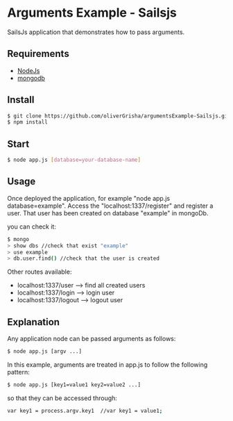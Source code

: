 # Arguments Example - Sailsjs
SailsJs application that demonstrates how to pass arguments.

## Requirements
* [NodeJs](http://nodejs.org)
* [mongodb](http://mongodb.org)

## Install
```sh
$ git clone https://github.com/oliverGrisha/argumentsExample-Sailsjs.git
$ npm install
```

## Start
```sh
$ node app.js [database=your-database-name]
```

## Usage
Once deployed the application, for example "node app.js database=example". Access the "localhost:1337/register" and register a user. That user has been created on database "example" in mongoDb.

you can check it:
```sh
$ mongo
> show dbs //check that exist "example"
> use example
> db.user.find() //check that the user is created
```

Other routes available:
* localhost:1337/user --> find all created users
* localhost:1337/login --> login user
* localhost:1337/logout --> logout user

## Explanation
Any application node can be passed arguments as follows:
```sh
$ node app.js [argv ...]
```

In this example, arguments are treated in app.js to follow the following pattern:
```sh
$ node app.js [key1=value1 key2=value2 ...]
```

so that they can be accessed through:
```sh
var key1 = process.argv.key1  //var key1 = value1;
```



